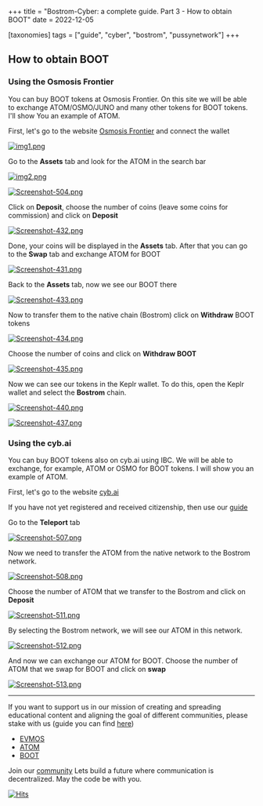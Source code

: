+++
title = "Bostrom-Cyber: a complete guide. Part 3 - How to obtain BOOT"
date = 2022-12-05

[taxonomies]
tags = ["guide", "cyber", "bostrom", "pussynetwork"]
+++

## How to obtain BOOT ##

### Using the Osmosis Frontier ###

You can buy BOOT tokens at Osmosis Frontier. On this site we will be able to exchange ATOM/OSMO/JUNO and many other tokens for BOOT tokens. I'll show You an example of ATOM.

First, let's go to the website [Osmosis Frontier](https://frontier.osmosis.zone/) and connect the wallet

[![img1.png](https://i.postimg.cc/tC1FTgKF/img1.png)](https://postimg.cc/rKkDZqFp)

<!-- more -->

Go to the **Assets** tab and look for the ATOM in the search bar

[![img2.png](https://i.postimg.cc/CLWkfg0X/img2.png)](https://postimg.cc/4mQmrjmQ)

[![Screenshot-504.png](https://i.postimg.cc/y6M71Kwh/Screenshot-504.png)](https://postimg.cc/grHCsCcr)

Click on **Deposit**, choose the number of coins (leave some coins for commission) and click on **Deposit**

[![Screenshot-432.png](https://i.postimg.cc/8P4XyBBF/Screenshot-432.png)](https://postimg.cc/SJXGR9Pq)

Done, your coins will be displayed in the **Assets** tab. After that you can go to the **Swap** tab and exchange ATOM for BOOT

[![Screenshot-431.png](https://i.postimg.cc/nL4DkTBg/Screenshot-431.png)](https://postimg.cc/hJGv4LC1)

Back to the **Assets** tab, now we see our BOOT there

[![Screenshot-433.png](https://i.postimg.cc/WzkjGYJJ/Screenshot-433.png)](https://postimg.cc/vxbpMzhQ)

Now to transfer them to the native chain (Bostrom) click on **Withdraw** BOOT tokens

[![Screenshot-434.png](https://i.postimg.cc/tJk0N04J/Screenshot-434.png)](https://postimg.cc/dZhSJxdc)

Choose the number of coins and click on **Withdraw BOOT**

[![Screenshot-435.png](https://i.postimg.cc/fbmrv4Hs/Screenshot-435.png)](https://postimg.cc/NyGDgnqC)

Now we can see our tokens in the Keplr wallet. To do this, open the Keplr wallet and select the **Bostrom** chain.

[![Screenshot-440.png](https://i.postimg.cc/X7Bc5f1S/Screenshot-440.png)](https://postimg.cc/561CdCMn)

[![Screenshot-437.png](https://i.postimg.cc/HLYy6XzL/Screenshot-437.png)](https://postimg.cc/JsF0ny9w)

### Using the cyb.ai ###

You can buy BOOT tokens also on cyb.ai using IBC. We will be able to exchange, for example, ATOM or OSMO for BOOT tokens. I will show you an example of ATOM.

First, let's go to the website [cyb.ai](https://cyb.ai/)

If you have not yet registered and received citizenship, then use our [guide](site.com)

Go to the **Teleport** tab

[![Screenshot-507.png](https://i.postimg.cc/XJznTZ96/Screenshot-507.png)](https://postimg.cc/mz7x9gdm)

Now we need to transfer the ATOM from the native network to the Bostrom network.

[![Screenshot-508.png](https://i.postimg.cc/1t5jDJny/Screenshot-508.png)](https://postimg.cc/bGWgh095)

Choose the number of ATOM that we transfer to the Bostrom and click on **Deposit**

[![Screenshot-511.png](https://i.postimg.cc/3N3mkcdZ/Screenshot-511.png)](https://postimg.cc/xJFc7gGk)

By selecting the Bostrom network, we will see our ATOM in this network.

[![Screenshot-512.png](https://i.postimg.cc/MphSzkFg/Screenshot-512.png)](https://postimg.cc/JscgQFmQ)

And now we can exchange our ATOM for BOOT. Choose the number of ATOM that we swap for BOOT and click on **swap**

[![Screenshot-513.png](https://i.postimg.cc/Fz34fTkD/Screenshot-513.png)](https://postimg.cc/dZsXpmBy)


------------------------------------------------------------------------------------------------------------------------------------------------------------------
If you want to support us in our mission of creating and spreading educational content and aligning the goal of different communities, please stake with us (guide you can find [here](https://www.citizencosmos.space/staking)) 
- [EVMOS](https://wallet.keplr.app/chains/evmos?modal=validator&chain=evmos_9001-2&validator_address=evmosvaloper1mtwvpdd57gpkyejd566s24afr9zm5ryq8gwpvj) 
- [ATOM](https://wallet.keplr.app/chains/cosmos-hub?modal=validator&chain=cosmoshub-4&validator_address=cosmosvaloper1e859xaue4k2jzqw20cv6l7p3tmc378pc3k8g2u) 
- [BOOT](https://wallet.keplr.app/chains/bostrom?modal=validator&chain=bostrom&validator_address=bostromvaloper1f7nx65pmayfenpfwzwaamwas4ygmvalqj6dz5r)

Join our [community](https://discord.gg/kJaG3EucCX) Lets build a future where communication is decentralized. May the code be with you. 

[![Hits](https://hits.seeyoufarm.com/api/count/incr/badge.svg?url=https%3A%2F%2Fcitizen-cosmos.github.io%2Fnew-citizen-blog%2Fcyber-bostrom-how-to-obtain.html&count_bg=%2379C83D&title_bg=%23555555&icon=&icon_color=%23E7E7E7&title=hits&edge_flat=false)](https://hits.seeyoufarm.com)

